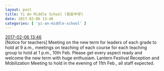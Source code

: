 ```yaml
---
layout: post
title: Yi An Middle School (易安中学)
date: 2017-02-06 13:46
categories: [ 'yi-an-middle-school' ]
---
```


<div class="weibo-info">
  <a href="http://weibo.com/6074218720/EugZaFFV6">2017-02-06 13:46</a>
</div>
[Notice for teachers] Meeting on the new term for leaders of each grade to hold at 9 a.m., meetings on teaching of each course for each teaching group to hold at 1 p.m., 10th Feb. Please get every aspect ready and welcome the new term with huge enthusiam. Lantern Festival Reception and Mobilization Meeting to hold in the evening of 11th Feb., all staff expected.
